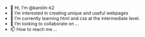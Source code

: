 - 👋 Hi, I’m @karolin-k2
- 👀 I’m interested in creating unique and useful webpages
- 🌱 I’m currently learning html and css at the intermediate level.
- 💞️ I’m looking to collaborate on ...
- 📫 How to reach me ...

<!---
karolin-k2/karolin-k2 is a ✨ special ✨ repository because its `README.md` (this file) appears on your GitHub profile.
You can click the Preview link to take a look at your changes.
--->
